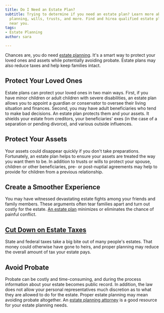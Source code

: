 ```yaml
---
title: Do I Need an Estate Plan?
subtitle: Trying to determine if you need an estate plan? Learn more about estate
  planning, wills, trusts, and more. Find and hirea qualified estate planning attorney
  near you.
tags:
- Estate Planning
author: sara

---
```

Chances are, you do need [estate planning](/docs/what-is-estate-planning/). It's a smart way to protect your loved ones and assets while potentially avoiding probate. Estate plans may also reduce taxes and help keep families intact.

## Protect Your Loved Ones

Estate plans can protect your loved ones in two main ways. First, if you have minor children or adult children with severe disabilities, an estate plan allows you to appoint a guardian or conservator to oversee their living situation and finances. Second, you may have adult beneficiaries who tend to make bad decisions. An estate plan protects them and your assets. It shields your estate from creditors, your beneficiaries' exes (in the case of a separation or pending divorce), and various outside influences.

## Protect Your Assets

Your assets could disappear quickly if you don't take preparations. Fortunately, an estate plan helps to ensure your assets are treated the way you want them to be. In addition to trusts or wills to protect your spouse, children or other beneficiaries, pre- or post-nuptial agreements may help to provide for children from a previous relationship.

## Create a Smoother Experience

You may have witnessed devastating estate fights among your friends and family members. These arguments often tear families apart and turn out costly for the estate. [An estate plan](/docs/what-is-included-in-an-estate-plan/) minimizes or eliminates the chance of painful conflict.

## [Cut Down on Estate Taxes](/docs/how-do-i-decrease-estate-inheritance-taxes/)

State and federal taxes take a big bite out of many people's estates. That money could otherwise have gone to heirs, and proper planning may reduce the overall amount of tax your estate pays.

## Avoid Probate

Probate can be costly and time-consuming, and during the process information about your estate becomes public record. In addition, the law does not allow your personal representatives much discretion as to what they are allowed to do for the estate. Proper estate planning may mean avoiding probate altogether.
An [estate planning attorney](/estate-planning-attorneys/) is a good resource for your estate planning needs.